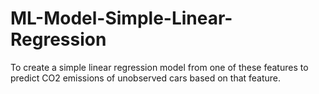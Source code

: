 # ML-Model-Simple-Linear-Regression
To create a simple linear regression model from one of these features to predict CO2 emissions of unobserved cars based on that feature.
